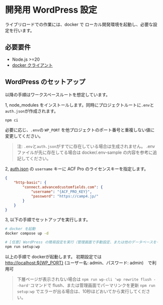# 開発用 WordPress 設定

ライブリロードでの作業には、docker で ローカル開発環境を起動し、必要な設定を行います。

## 必要要件

- Node.js >=20
- [docker クライアント](https://www.docker.com/get-started)

## WordPress のセットアップ

以降の手順はワークスペースルートを想定しています。

1, node_modules をインストールします。同時にプロジェクトルートに`.env`と`auth.json`が作成されます。

```sh
npm ci
```

必要に応じ、`.env`の `WP_PORT` を他プロジェクトのポート番号と重複しない値に変更してください。

> 注: `.env`と`auth.json`がすでに存在している場合は生成されません。
> .env ファイルが先に存在してる場合は docker/.env-sample の内容を参考に追記してください。

2, [auth.json](https://www.advancedcustomfields.com/resources/installing-acf-pro-with-composer/) の `username` キーに ACF Pro のライセンスキーを指定します。

```json
{
	"http-basic": {
		"connect.advancedcustomfields.com": {
			"username": "{ACF_PRO_KEY}",
			"password": "https://camp4.jp/"
		}
	}
}
```

3, 以下の手順でセットアップを実行します。

```sh
# docker を起動
docker compose up -d

# [任意] WordPress の簡易設定を実行（管理画面で手動設定、または他のデータベースをインポートする場合は不要です）
npm run setup:wp
```

以上の手順で dockerが起動します。
初期設定では<http://localhost:${WP_PORT}> (ユーザー名: admin、パスワード: admin)　で利用可

> 下層ページが表示されない場合は `npm run wp-cli 'wp rewrite flush --hard'`コマンドで flush、または管理画面でパーマリンクを更新
> `npm run setup:wp` でエラーが出る場合は、10秒ほどおいてから実行してください。
